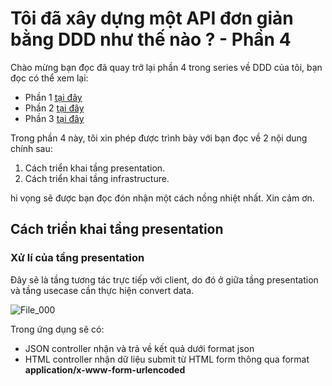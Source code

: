 # Tôi đã xây dựng một API đơn giản bằng DDD như thế nào ? - Phần 4

Chào mừng bạn đọc đã quay trở lại phần 4 trong series về DDD của tôi, bạn đọc có thể xem lại:

- Phần 1 [tại đây](link)
- Phần 2 [tại đây](link)
- Phần 3 [tại đây](link)

Trong phần 4 này, tôi xin phép được trình bày với bạn đọc về 2 nội dung chính sau:

1. Cách triển khai tầng presentation.
2. Cách triển khai tầng infrastructure.

hi vọng sẽ được bạn đọc đón nhận một cách nồng nhiệt nhất. Xin cảm ơn.

## Cách triển khai tầng presentation

### Xử lí của tầng presentation

Đây sẽ là tầng tương tác trực tiếp với client, do đó ở giữa tầng presentation và tầng usecase cần thực hiện convert data.

![File_000](https://user-images.githubusercontent.com/15076665/178100102-b6d54ae4-7634-4615-9889-5b1e9f528afd.png)

Trong ứng dụng sẽ có:

- JSON controller nhận và trả về kết quả dưới format json
- HTML controller nhận dữ liệu submit từ HTML form thông qua format **application/x-www-form-urlencoded**
